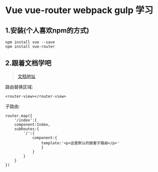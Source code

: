 # Vue vue-router webpack gulp 学习
## 1.安装(个人喜欢npm的方式)
```
npm install vue --save
npm install vue-router
```

## 2.跟着文档学吧
> [文档地址](http://vuejs.github.io/vue-router/zh-cn/basic.html)

路由替换区域:

```<router-view></router-view>```

子路由:

```
router.map({
    '/index':{
    component:Index,
    subRoutes:{
        '/':{
            component:{
                template:'<p>这是默认的嵌套子路由</p>'
                }
            }
        }
    }
})
```